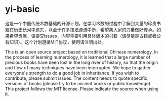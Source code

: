# yi-basic
这是一个中国传统术数基础的开源计划，在学习术数的过程中了解到大量的珍贵书籍在历史长河中遗失，以至于许多技法源流中断，希望集大家的力量做好传承。如果希望贡献，请提交issues，内容需要引用具体版本的书籍（请尽量是古籍或者公有知识）。这个计划遵循MIT协议，使用请注明出处。

This is an open source project based on traditional Chinese numerology. In the process of learning numerology, it is learned that a large number of precious books have been lost in the long river of history, so that the origin and flow of many techniques have been interrupted. We hope to gather everyone's strength to do a good job in inheritance. If you wish to contribute, please submit issues. The content needs to quote specific versions of books (please try to be ancient books or public knowledge). This project follows the MIT license. Please indicate the source when using it.
